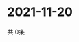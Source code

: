 # 2021-11-20
  共 0条

  <!-- BEGIN -->
  <!-- 最后更新时间Sat Nov 20 2021 18:04:12 GMT+0000 (Coordinated Universal Time) -->
  
  <!-- END -->
  
  